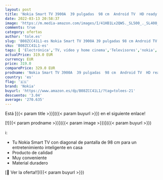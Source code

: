 ```yaml
---
layout: post
title: 'Nokia Smart TV 3900A  39 pulgadas  98 cm  Android TV  HD ready  DVB-C/S2/T2  Netflix  Prime Video  Disney+'
date: 2022-03-13 20:58:37
image: 'https://m.media-amazon.com/images/I/41HB1Lx2QWS._SL500_._SL400_.jpg'
comments: true
category: ofertas
author: 'tole.es'
slug: 'B08ZCC41L1-es Nokia Smart TV 3900A 39 pulgadas 98 cm Android TV HD ready...'
sku: 'B08ZCC41L1-es'
tags: [ 'Electrónica','TV, vídeo y home cinema','Televisores','nokia','smart','tv', ]
actualPrice: 319.0 EUR
currency: EUR
price: 319.0
comparePrice: 329.0 EUR
prodname: 'Nokia Smart TV 3900A  39 pulgadas  98 cm  Android TV  HD ready  DVB-C/S2/T2  Netflix  Prime Video  Disney+'
country: 'es'
flag: '🇪🇸'
brand: 'Nokia'
buyurl: 'https://www.amazon.es/dp/B08ZCC41L1/?tag=tolees-21'
descuento: '3.04'
average: '270.635'
---
```


Está [{{< param title >}}]({{< param buyurl >}}) en el siguiente enlace!

[![{{< param prodname >}}]({{< param image >}})]({{< param buyurl >}})

ℹ️:

- Tu Nokia Smart TV con diagonal de pantalla de 98 cm para un entretenimiento inteligente en casa
- Producto de calidad
- Muy conveniente
- Material duradero

[🛒 Ver la oferta!!]({{< param buyurl >}})
